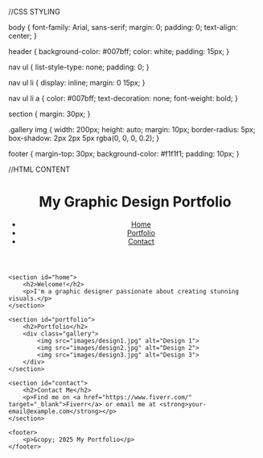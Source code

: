 //CSS STYLING

body {
    font-family: Arial, sans-serif;
    margin: 0;
    padding: 0;
    text-align: center;
}

header {
    background-color: #007bff;
    color: white;
    padding: 15px;
}

nav ul {
    list-style-type: none;
    padding: 0;
}

nav ul li {
    display: inline;
    margin: 0 15px;
}

nav ul li a {
    color: #007bff;
    text-decoration: none;
    font-weight: bold;
}

section {
    margin: 30px;
}

.gallery img {
    width: 200px;
    height: auto;
    margin: 10px;
    border-radius: 5px;
    box-shadow: 2px 2px 5px rgba(0, 0, 0, 0.2);
}

footer {
    margin-top: 30px;
    background-color: #f1f1f1;
    padding: 10px;
}

//HTML CONTENT

<!DOCTYPE html>
<html lang="en">
<head>
    <meta charset="UTF-8">
    <meta name="viewport" content="width=device-width, initial-scale=1.0">
    <title>My Graphic Design Portfolio</title>
    <link rel="stylesheet" href="style.css">
</head>
<body>
    <header>
        <h1>My Graphic Design Portfolio</h1>
        <nav>
            <ul>
                <li><a href="#home">Home</a></li>
                <li><a href="#portfolio">Portfolio</a></li>
                <li><a href="#contact">Contact</a></li>
            </ul>
        </nav>
    </header>
    
    <section id="home">
        <h2>Welcome!</h2>
        <p>I'm a graphic designer passionate about creating stunning visuals.</p>
    </section>
    
    <section id="portfolio">
        <h2>Portfolio</h2>
        <div class="gallery">
            <img src="images/design1.jpg" alt="Design 1">
            <img src="images/design2.jpg" alt="Design 2">
            <img src="images/design3.jpg" alt="Design 3">
        </div>
    </section>
    
    <section id="contact">
        <h2>Contact Me</h2>
        <p>Find me on <a href="https://www.fiverr.com/" target="_blank">Fiverr</a> or email me at <strong>your-email@example.com</strong></p>
    </section>
    
    <footer>
        <p>&copy; 2025 My Portfolio</p>
    </footer>
</body>
</html>

